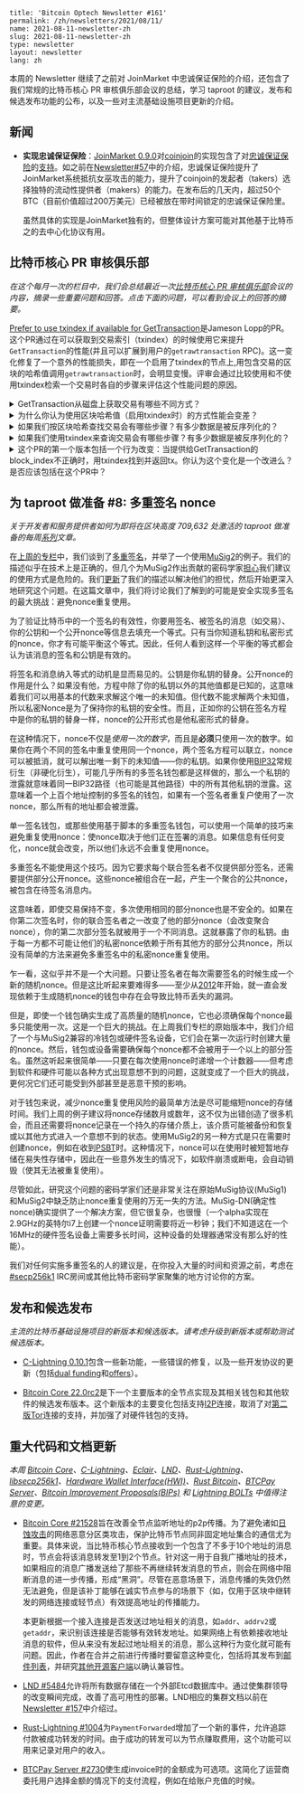 ```
title: 'Bitcoin Optech Newsletter #161'
permalink: /zh/newsletters/2021/08/11/
name: 2021-08-11-newsletter-zh 
slug: 2021-08-11-newsletter-zh 
type: newsletter
layout: newsletter
lang: zh
```

本周的 Newsletter 继续了之前对 JoinMarket 中忠诚保证保险的介绍，还包含了我们常规的比特币核心 PR 审核俱乐部会议的总结，学习 taproot 的建议，发布和候选发布功能的公布，以及一些对主流基础设施项目更新的介绍。

## 新闻
- **实现忠诚保证保险**：[JoinMarket 0.9.0](https://github.com/JoinMarket-Org/joinmarket-clientserver/releases/tag/v0.9.0)对[coinjoin](https://bitcoinops.org/en/topics/coinjoin/)的实现包含了对[忠诚保证保险](https://gist.github.com/chris-belcher/18ea0e6acdb885a2bfbdee43dcd6b5af/)的[支持](https://github.com/JoinMarket-Org/joinmarket-clientserver/blob/master/docs/release-notes/release-notes-0.9.0.md#fidelity-bond-for-improving-sybil-attack-resistance)。如之前在[Newsletter#57](https://bitcoinops.org/en/newsletters/2019/07/31/#fidelity-bonds-for-improved-sybil-resistance)中的介绍，忠诚保证保险提升了JoinMarket系统抵抗女巫攻击的能力，提升了coinjoin的发起者（takers）选择独特的流动性提供者（makers）的能力。在发布后的几天内，超过50个BTC（目前价值超过200万美元）已经被放在带时间锁定的忠诚保证保险里。

  虽然具体的实现是JoinMarket独有的，但整体设计方案可能对其他基于比特币之的去中心化协议有用。

## 比特币核心 PR 审核俱乐部
*在这个每月一次的栏目中，我们会总结最近一次[比特币核心 PR 审核俱乐部](https://bitcoincore.reviews/)会议的内容，摘录一些重要问题和回答。点击下面的问题，可以看到会议上的回答的摘要。*

[Prefer to use txindex if available for GetTransaction](https://bitcoinops.org/en/newsletters/2021/08/11/)是Jameson Lopp的PR。这个PR通过在可以获取到交易索引（txindex）的时候使用它来提升`GetTransaction`的性能(并且可以扩展到用户的`getrawtransaction` RPC)。这一变化修复了一个意外的性能损失，即在一个启用了txindex的节点上,用包含交易的区块的哈希值调用`getrawtransaction`时，会明显变慢。评审会通过比较使用和不使用txindex检索一个交易时各自的步骤来评估这个性能问题的原因。

<details><summary>GetTransaction从磁盘上获取交易有哪些不同方式？
</summary>

交易可以从mempool中获取（如果未确认），或者通过从磁盘中获取整个块并搜索交易，或者使用txindex从磁盘中直接获取交易。[➚](https://bitcoincore.reviews/22383#l-33)
</details>

<details><summary>为什么你认为使用区块哈希值（启用txindex时）的方式性能会变差？
</summary>

与会者猜测，瓶颈在于区块的反序列化。另一个问题也是使用这个方式独有的--尽管不那么耗时--是对整个交易列表的线性搜索。[➚](https://bitcoincore.reviews/22383#l-42)
</details>

<details><summary>如果我们按区块哈希查找交易会有哪些步骤？有多少数据是被反序列化的？
</summary>

我们首先使用区块索引来找到访问区块所需的文件和字节偏移。然后我们获取并反序列化整个区块，在交易列表中扫描，直到找到匹配的交易。这涉及到对大约1-2MB的数据进行反序列化。[➚](https://bitcoincore.reviews/22383#l-56)
</details>

<details><summary>如果我们使用txindex来查询交易会有哪些步骤？有多少数据是被反序列化的？
</summary>

txindex将交易id映射到文件、块的位置（类似于块索引）以及blk*.dat文件中的交易开始位置的偏移量。我们获取并反序列化块头和交易。区块头是80字节，可以用于向用户返回区块哈希（这是不存储在txindex中的信息）。交易可以是任何大小，但通常是区块大小几千分之一。[➚](https://bitcoincore.reviews/22383#l-88)
</details>

<details><summary>这个PR的第一个版本包括一个行为改变：当提供给GetTransaction的block_index不正确时，用txindex找到并返回tx。你认为这个变化是一个改进么？是否应该包括在这个PR中？
</summary>

与会者同意，这可能是有帮助的，但会产生误导。通知用户错误的区块哈希被输入会更好。他们还指出，性能改进和行为改变最好分成单独的PR。[➚](https://bitcoincore.reviews/22383#l-128)
</details>

## 为 taproot 做准备 #8: 多重签名 nonce
*关于开发者和服务提供者如何为即将在区块高度 709,632 处激活的 taproot 做准备的每周[系列](https://bitcoinops.org/en/preparing-for-taproot/)文章。*

在[上周的专栏](https://bitcoinops.org/en/preparing-for-taproot/#multisignature-overview)中，我们谈到了[多重签名](https://bitcoinops.org/en/topics/multisignature/)，并举了一个使用[MuSig2](https://bitcoinops.org/en/topics/musig/)的例子。我们的描述似乎在技术上是正确的，但几个为MuSig2作出贡献的密码学家[担心](https://gnusha.org/secp256k1/2021-08-04.log)我们建议的使用方式是危险的。我们[更新](https://github.com/bitcoinops/bitcoinops.github.io/pull/622)了我们的描述以解决他们的担忧，然后开始更深入地研究这个问题。在这篇文章中，我们将讨论我们了解到的可能是安全实现多签名的最大挑战：避免nonce重复使用。

为了验证比特币中的一个签名的有效性，你要用签名、被签名的消息（如交易）、你的公钥和一个公开nonce等信息去填充一个等式。只有当你知道私钥和私密形式的nonce，你才有可能平衡这个等式。因此，任何人看到这样一个平衡的等式都会认为该消息的签名和公钥是有效的。

将签名和消息纳入等式的动机是显而易见的。公钥是你私钥的替身。公开nonce的作用是什么？如果没有他，方程中除了你的私钥以外的其他值都是已知的，这意味着我们可以用基本的代数来求解这个唯一的未知值。但代数不能求解两个未知值，所以私密Nonce是为了保持你的私钥的安全性。而且，正如你的公钥在签名方程中是你的私钥的替身一样，nonce的公开形式也是他私密形式的替身。

在这种情况下，nonce不仅是*使用一次的数字*，而且是**必须**只使用一次的数字。如果你在两个不同的签名中重复使用同一个nonce，两个签名方程可以联立，nonce可以被抵消，就可以解出唯一剩下的未知值——你的私钥。如果你使用[BIP32](https://github.com/bitcoin/bips/blob/master/bip-0032.mediawiki)常规衍生（非硬化衍生），可能几乎所有的多签名钱包都是这样做的，那么一个私钥的泄露就意味着同一BIP32路径（也可能是其他路径）中的所有其他私钥的泄露。这意味着一个上百个地址控制的多签名的钱包，如果有一个签名者重复户使用了一次nonce，那么所有的地址都会被泄露。

单一签名钱包，或那些使用基于脚本的多重签名钱包，可以使用一个简单的技巧来避免重复使用nonce：使nonce取决于他们正在签署的消息。如果信息有任何变化，nonce就会改变，所以他们永远不会重复使用nonce。

多重签名不能使用这个技巧。因为它要求每个联合签名者不仅提供部分签名，还需要提供部分公开nonce。这些nonce被组合在一起，产生一个聚合的公共nonce，被包含在待签名消息内。

这意味着，即使交易保持不变，多次使用相同的部分nonce也是不安全的。如果在你第二次签名时，你的联合签名者之一改变了他的部分nonce（会改变聚合nonce），你的第二次部分签名就被用于一个不同消息。这就暴露了你的私钥。由于每一方都不可能让他们的私密nonce依赖于所有其他方的部分公共nonce，所以没有简单的方法来避免多重签名中的私密nonce重复使用。

乍一看，这似乎并不是一个大问题。只要让签名者在每次需要签名的时候生成一个新的随机nonce。但是这比听起来要难得多——至少从[2012](https://web.archive.org/web/20160308014317/http://www.nilsschneider.net/2013/01/28/recovering-bitcoin-private-keys.html)年开始，就一直会发现依赖于生成随机nonce的钱包中存在会导致比特币丢失的漏洞。

但是，即使一个钱包确实生成了高质量的随机nonce，它也必须确保每个nonce最多只能使用一次。这是一个巨大的挑战。在上周我们专栏的原始版本中，我们介绍了一个与MuSig2兼容的冷钱包或硬件签名设备，它们会在第一次运行时创建大量的nonce。然后，钱包或设备需要确保每个nonce都不会被用于一个以上的部分签名。虽然这听起来很简单——只要在每次使用nonce时递增一个计数器——但考虑到软件和硬件可能以各种方式出现意想不到的问题，这就变成了一个巨大的挑战，更何况它们还可能受到外部甚至是恶意干预的影响。

对于钱包来说，减少nonce重复使用风险的最简单方法是尽可能缩短nonce的存储时间。我们上周的例子建议将nonce存储数月或数年，这不仅为出错创造了很多机会，而且还需要将nonce记录在一个持久的存储介质上，该介质可能被备份和恢复或以其他方式进入一个意想不到的状态。使用MuSig2的另一种方式是只在需要时创建nonce，例如在收到[PSBT](https://bitcoinops.org/en/topics/psbt/)时。这种情况下，nonce可以在使用时被短暂地存储在易失性存储中，因此在一些意外发生的情况下，如软件崩溃或断电，会自动销毁（使其无法被重复使用）。

尽管如此，研究这个问题的密码学家们还是非常关注在原始MuSig协议(MuSig1)和MuSig2中缺乏防止nonce重复使用的万无一失的方法。MuSig-DN(确定性nonce)确实提供了一个解决方案，但它很复杂，也很慢（一个alpha实现在2.9GHz的英特尔i7上创建一个nonce证明需要将近一秒钟；我们不知道这在一个16MHz的硬件签名设备上需要多长时间，这种设备的处理器通常没有那么好的性能）。

我们对任何实施多重签名的人的建议是，在你投入大量的时间和资源之前，考虑在[#secp256k1](https://web.libera.chat/?channels=#secp256k1) IRC房间或其他比特币密码学家聚集的地方讨论你的方案。

## 发布和候选发布
*主流的比特币基础设施项目的新版本和候选版本。请考虑升级到新版本或帮助测试候选版本。*

- [C-Lightning 0.10.1](https://github.com/ElementsProject/lightning/releases/tag/v0.10.1)包含一些新功能，一些错误的修复，以及一些开发协议的更新（包括[dual funding](https://bitcoinops.org/en/topics/dual-funding/)和[offers](https://bitcoinops.org/en/topics/offers/)）。

- [Bitcoin Core 22.0rc2](https://bitcoincore.org/bin/bitcoin-core-22.0/)是下一个主要版本的全节点实现及其相关钱包和其他软件的候选发布版本。这个新版本的主要变化包括支持[I2P](https://bitcoinops.org/en/topics/anonymity-networks/)连接，取消了对[第二版Tor](https://bitcoinops.org/en/topics/anonymity-networks/)连接的支持，并加强了对硬件钱包的支持。

## 重大代码和文档更新
*本周 [Bitcoin Core](https://github.com/bitcoin/bitcoin)、[C-Lightning](https://github.com/ElementsProject/lightning)、[Eclair](https://github.com/ACINQ/eclair)、[LND](https://github.com/lightningnetwork/lnd/)、[Rust-Lightning](https://github.com/rust-bitcoin/rust-lightning)、[libsecp256k1](https://github.com/bitcoin-core/secp256k1)、[Hardware Wallet Interface(HWI)](https://github.com/bitcoin-core/HWI)、[Rust Bitcoin](https://github.com/rust-bitcoin/rust-bitcoin)、[BTCPay Server](https://bitcoinops.org/en/newsletters/2021/08/11/)、[Bitcoin Improvement Proposals(BIPs)](https://github.com/bitcoin/bips/) 和 [Lightning BOLTs](https://github.com/lightningnetwork/lightning-rfc/) 中值得注意的变更。*

- [Bitcoin Core #21528](https://github.com/bitcoin/bitcoin/issues/21528)旨在改善全节点监听地址的p2p传播。为了避免诸如[日蚀攻击](https://bitcoinops.org/en/topics/eclipse-attacks/)的网络恶意分区类攻击，保护比特币节点同非固定地址集合的通信尤为重要。具体来说，当比特币核心节点接收到一个包含了不多于10个地址的消息时，节点会将该消息转发至1到2个节点。针对这一用于自我广播地址的技术，如果相应的消息广播发送给了那些不再继续转发消息的节点，则会在网络中阻断消息的进一步传播，形成“黑洞”。尽管在恶意场景下，消息传播的失效仍然无法避免，但是该补丁能够在诚实节点参与的场景下（如，仅用于区块中继转发的网络连接或轻节点）有效提高地址的传播能力。

  本更新根据一个接入连接是否发送过地址相关的消息，如`addr`、`addrv2`或`getaddr`，来识别该连接是否能够有效转发地址。如果网络上有依赖接收地址消息的软件，但从来没有发起过地址相关的消息，那么这种行为变化就可能有问题。因此，作者在合并之前进行传播时要留意这种变化，包括将其发布到[邮件列表](https://lists.linuxfoundation.org/pipermail/bitcoin-dev/2021-April/018784.html)，并研究[其他开源客户端](https://github.com/bitcoin/bitcoin/pull/21528#issuecomment-809906430)以确认兼容性。

- [LND #5484](https://github.com/lightningnetwork/lnd/issues/5484)允许将所有数据存储在一个外部Etcd数据库中。通过使集群领导的改变瞬间完成，改善了高可用性的部署。LND相应的集群文档以前在[Newsletter #157](https://bitcoinops.org/en/newsletters/2021/07/14/#lnd-5447)中介绍过。

- [Rust-Lightning #1004](https://github.com/rust-bitcoin/rust-lightning/issues/1004)为`PaymentForwarded`增加了一个新的事件，允许追踪付款被成功转发的时间。由于成功的转发可以为节点赚取费用，这个功能可以用来记录对用户的收入。

- [BTCPay Server #2730](https://github.com/btcpayserver/btcpayserver/pull/2730)使生成invoice时的金额成为可选项。这简化了运营商委托用户选择金额的情况下的支付流程，例如在给账户充值的时候。
